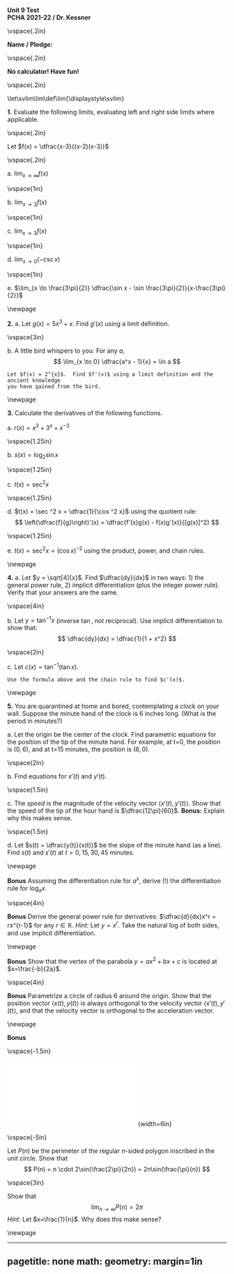 __Unit 9 Test__  
__PCHA 2021-22 / Dr. Kessner__  

\vspace{.2in}

__Name / Pledge:__

\vspace{.2in}

__No calculator!  Have fun!__

\vspace{.2in}

\let\svlim\lim\def\lim{\displaystyle\svlim}

__1.__ Evaluate the following limits, evaluating left and right side limits
where applicable.  

\vspace{.2in}

Let $f(x) = \dfrac{x-3}{(x-2)(x-3)}$

\vspace{.2in}

a. $\lim_{x \to \infty} f(x)$

\vspace{1in}

b. $\lim_{x \to 2} f(x)$

\vspace{1in}

c. $\lim_{x \to 3} f(x)$

\vspace{1in}

d. $\lim_{x \to 0} (-\csc x)$

\vspace{1in}

e. $\lim_{x \to \frac{3\pi}{2}} \dfrac{\sin x - \sin \frac{3\pi}{2}}{x-\frac{3\pi}{2}}$

\newpage

__2.__  a. Let $g(x) = 5x^3 + x$.  Find $g'(x)$ using a limit definition.

\vspace{3in}

b. A little bird whispers to you:  For any $a$,
$$
    \lim_{x \to 0} \dfrac{a^x - 1}{x} = \ln a
$$

    Let $f(x) = 2^{x}$.  Find $f'(x)$ using a limit definition and the ancient knowledge
    you have gained from the bird.  

\newpage

__3.__ Calculate the derivatives of the following functions.

a. $r(x) = x^3 + 3^x + x^{-3}$

\vspace{1.25in}

b. $s(x) = \log_2 \sin x$

\vspace{1.25in}

c. $t(x) = \sec ^2 x$

\vspace{1.25in}

d. $t(x) = \sec ^2 x = \dfrac{1}{\cos ^2 x}$ using the quotient rule:
$$
    \left(\dfrac{f}{g}\right)'(x) = \dfrac{f'(x)g(x) - f(x)g'(x)}{[g(x)]^2}
$$

\vspace{1.25in}

e. $t(x) = \sec^2 x = (\cos x)^{-2}$ using the product, power, and
chain rules.

\newpage

__4.__  a. Let $y = \sqrt[4]{x}$.  Find $\dfrac{dy}{dx}$ in two ways: 1)
the general power rule,  2) implicit differentiation (plus the integer power
rule).  Verify that your answers are the same.

\vspace{4in}



b.  Let $y = \tan^{-1}x$ (inverse $\tan$, not reciprocal).
Use implicit differentiation to show that: 
$$ \dfrac{dy}{dx} = \dfrac{1}{1 + x^2} $$

\vspace{2in}

c. Let $c(x) = \tan^{-1} (\tan x)$.  

    Use the formula above and the chain rule to find $c'(x)$.


\newpage

__5.__  You are quarantined at home and bored, contemplating a
clock on your wall.  Suppose the minute hand of the clock is 6
inches long.  (What is the period in minutes?)

a.  Let the origin be the center of the clock.  Find parametric
equations for the position of the tip of the minute hand.  For
example, at t=0, the position is $(0,6)$, and at t=15 minutes, the
position is $(6,0)$.  

\vspace{2in}

b.  Find equations for $x'(t)$ and $y'(t)$.

\vspace{1.5in}

c.  The _speed_ is the magnitude of the velocity vector $\left<x'(t),
y'(t)\right>$.  Show that the speed of the tip of the hour hand is
$\dfrac{12\pi}{60}$.  __Bonus:__ Explain why this makes sense.

\vspace{1.5in}

d.  Let $s(t) = \dfrac{y(t)}{x(t)}$ be the slope of the minute hand (as a line).
Find $s(t)$ and $s'(t)$ at $t=0, 15, 30, 45$ minutes.

\newpage

__Bonus__  Assuming the differentiation rule for $a^x$, derive (!) the
differentiation rule for $\log_a x$.


\vspace{4in}

__Bonus__ Derive the general power rule for derivatives: $\dfrac{d}{dx}x^r =
rx^{r-1}$ for any $r \in \mathbb{R}$.  _Hint:_ Let $y = x^r$.  Take the natural
log of both sides, and use implicit differentiation.

\newpage

__Bonus__  Show that the vertex of the parabola $y = ax^2 + bx + c$ is located
at $x=\frac{-b}{2a}$.

\vspace{4in}

__Bonus__ Parametrize a circle of radius 6 around the origin.  Show that the
position vector $\left<x(t), y(t)\right>$ is always orthogonal to the velocity
vector $\left<x'(t), y'(t)\right>$, and that the velocity vector is orthogonal to the
acceleration vector.

\newpage

__Bonus__ 

\vspace{-1.5in}

![](polygon.pdf){width=6in}

\vspace{-5in}

Let $P(n)$ be the perimeter of the regular $n$-sided polygon inscribed in the
unit circle. Show that
$$
    P(n) = n \cdot 2\sin(\frac{2\pi}{2n}) = 2n\sin(\frac{\pi}{n})
$$

\vspace{3in}

Show that
$$
    \lim_{n \to \infty} P(n) = 2\pi
$$
_Hint_: Let $x=\frac{1}{n}$.  Why does this make sense?

\newpage


---
pagetitle: none
math: <script src="https://cdnjs.cloudflare.com/ajax/libs/mathjax/2.7.1/MathJax.js?config=TeX-AMS_CHTML-full" type="text/javascript"></script> 
geometry: margin=1in
---


